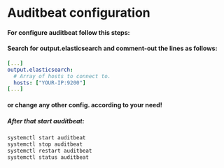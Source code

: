 # Auditbeat configuration

#### For configure auditbeat follow this steps:


#### Search for output.elasticsearch and comment-out the lines as follows:
```yaml
[...]
output.elasticsearch:
  # Array of hosts to connect to.
  hosts: ["YOUR-IP:9200"]
[...]
```

#### or change any other config. according to your need!

##### After that start auditbeat:
```bash
systemctl start auditbeat
systemctl stop auditbeat
systemctl restart auditbeat
systemctl status auditbeat
```
